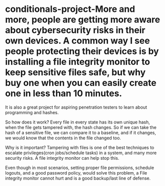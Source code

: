 # conditionals-project-More and more, people are getting more aware about cybersecurity risks in their own devices. A common way I see people protecting their devices is by installing a file integrity monitor to keep sensitive files safe, but why buy one when you can easily create one in less than 10 minutes.

It is also a great project for aspiring penetration testers to learn about programming and hashes.

So how does it work?
Every file in every state has its own unique hash, when the file gets tampered with, the hash changes. So if we can take the hash of a sensitive file, we can compare it to a baseline, and if it changes, we would know that the contents in the file changed too.

Why is it important?
Tampering with files is one of the best techniques to escalate privileges(cron jobs/schedule tasks) in a system, and many more security risks. A file integrity monitor can help stop this.

Even though in most scenarios, setting proper file permissions, schedule logouts, and a good password policy, would solve this problem, a File integrity monitor cannot hurt and is a good backup/last line of defense.
